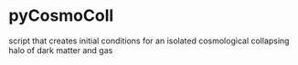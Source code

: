 pyCosmoColl
===========

script that creates initial conditions for an isolated cosmological collapsing halo of dark matter and gas
